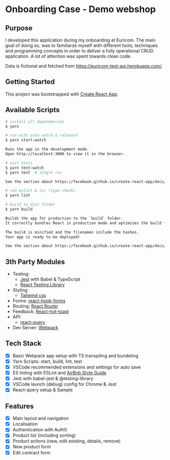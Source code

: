 # Onboarding Case - Demo webshop

## Purpose

I developed this application during my onboarding at Euricom. The main goal of doing so, was to familiarze myself with different tools, techniques and programming concepts in order to deliver a fully operational CRUD application. A lot of attention was spent towards clean code.

Data is fictional and fetched from https://euricom-test-api.herokuapp.com/.

## Getting Started

This project was bootstrapped with [Create React App](https://github.com/facebook/create-react-app).

## Available Scripts

```bash
# install all dependencies
$ yarn

# run with auto watch & relaunch
$ yarn start:watch

Runs the app in the development mode.
Open http://localhost:3000 to view it in the browser.

# unit tests
$ yarn test:watch
$ yarn test  # single run

See the section about https://facebook.github.io/create-react-app/docs/running-tests for more information.

# run eslint & tsc (type check)
$ yarn lint

# build to dist folder
$ yarn build

Builds the app for production to the `build` folder.
It correctly bundles React in production mode and optimizes the build for the best performance.

The build is minified and the filenames include the hashes.
Your app is ready to be deployed!

See the section about https://facebook.github.io/create-react-app/docs/deployment for more information.

```

## 3th Party Modules

- Testing:
  - [Jest](https://jestjs.io/) with Babel & TypeScript
  - [React Testing Library](https://testing-library.com/)
- Styling:
  - [Tailwind css](https://tailwindcss.com/)
- Forms: [react-hook-forms](https://react-hook-form.com/)
- Routing: [React Router](https://reactrouter.com/)
- Feedback: [React-hot-toast](https://react-hot-toast.com/)
- API:
  - [react-query](https://react-query.tanstack.com/)
- Dev Server: [Webpack](https://webpack.js.org/)

## Tech Stack

- [x] Basic Webpack app setup with TS transpiling and bundeling
- [x] Yarn Scripts: start, build, lint, test
- [x] VSCode recommended extensions and settings for auto save
- [x] ES linting with ESLint and [AirBnb Style Guide](https://github.com/airbnb/javascript)
- [x] Jest with babel-jest & @testing-library
- [x] VSCode launch (debug) config for Chrome & Jest
- [x] React-query setup & Sample

## Features

- [x] Main layout and navigation
- [x] Localisation
- [x] Authentication with Auth0
- [x] Product list (including sorting)
- [x] Product actions (new, edit existing, details, remove)
- [x] New product form
- [x] Edit contract form
